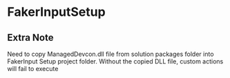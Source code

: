 # FakerInputSetup

## Extra Note

Need to copy ManagedDevcon.dll file from solution packages
folder into FakerInput Setup project folder. Without the copied
DLL file, custom actions will fail to execute
